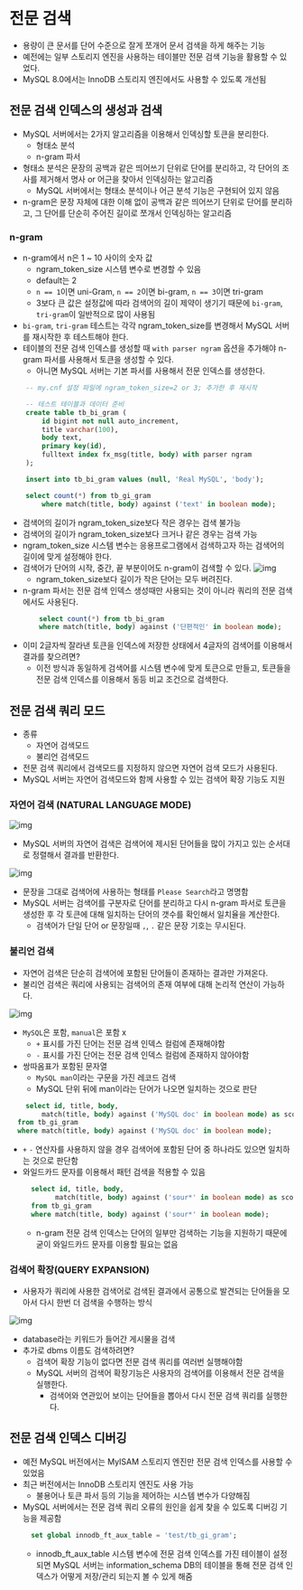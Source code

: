 # 전문 검색
- 용량이 큰 문서를 단어 수준으로 잘게 쪼개어 문서 검색을 하게 해주는 기능
- 예전에는 일부 스토리지 엔진을 사용하는 테이블만 전문 검색 기능을 활용할 수 있었다.
- MySQL 8.0에서는 InnoDB 스토리지 엔진에서도 사용할 수 있도록 개선됨

## 전문 검색 인덱스의 생성과 검색
- MySQL 서버에서는 2가지 알고리즘을 이용해서 인덱싱할 토큰을 분리한다.
	- 형태소 분석
	- n-gram 파서
- 형태소 분석은 문장의 공백과 같은 띄어쓰기 단위로 단어를 분리하고, 각 단어의 조사를 제거해서 명사 or 어근을 찾아서 인덱싱하는 알고리즘
	- MySQL 서버에서는 형태소 분석이나 어근 분석 기능은 구현되어 있지 않음
- n-gram은 문장 자체에 대한 이해 없이 공백과 같은 띄어쓰기 단위로 단어를 분리하고, 그 단어를 단순히 주어진 길이로 쪼개서 인덱싱하는 알고리즘

### n-gram
- n-gram에서 n은 1 ~ 10 사이의 숫자 값
	- ngram_token_size 시스템 변수로 변경할 수 있음
	- default는 2
	- `n == 1`이면 uni-Gram, `n == 2`이면 bi-gram, `n == 3`이면 tri-gram
	- 3보다 큰 값은 설정값에 따라 검색어의 길이 제약이 생기기 때문에 `bi-gram`, `tri-gram`이 일반적으로 많이 사용됨
- `bi-gram`, `tri-gram` 테스트는 각각 ngram_token_size를 변경해서 MySQL 서버를 재시작한 후 테스트해야 한다.
- 테이블의 전문 검색 인덱스를 생성할 때 `with parser ngram` 옵션을 추가해야 n-gram 파서를 사용해서 토큰을 생성할 수 있다.
	- 아니면 MySQL 서버는 기본 파서를 사용해서 전문 인덱스를 생성한다.

```sql
	-- my.cnf 설정 파일에 ngram_token_size=2 or 3; 추가한 후 재시작

	-- 테스트 테이블과 데이터 준비
	create table tb_bi_gram (
		id bigint not null auto_increment,
		title varchar(100),
		body text,
		primary key(id),
		fulltext index fx_msg(title, body) with parser ngram
	);

	insert into tb_bi_gram values (null, 'Real MySQL', 'body');

	select count(*) from tb_gi_gram
		where match(title, body) against ('text' in boolean mode);
```
- 검색어의 길이가 ngram_token_size보다 작은 경우는 검색 불가능
- 검색어의 길이가 ngram_token_size보다 크거나 같은 경우는 검색 가능
- ngram_token_size 시스템 변수는 응용프로그램에서 검색하고자 하는 검색어의 길이에 맞게 설정해야 한다.
- 검색어가 단어의 시작, 중간, 끝 부분이어도 n-gram이 검색할 수 있다.
	![img](./img/n_gram_token.png)
	- ngram_token_size보다 길이가 작은 단어는 모두 버려진다.
- n-gram 파서는 전문 검색 인덱스 생성때만 사용되는 것이 아니라 쿼리의 전문 검색에서도 사용된다.
	```sql
		select count(*) from tb_bi_gram
		where match(title, body) against ('단편적인' in boolean mode);
	```
- 이미 2글자씩 잘라낸 토큰을 인덱스에 저장한 상태에서 4글자의 검색어를 이용해서 결과를 찾으려면?
	- 이전 방식과 동일하게 검색어를 시스템 변수에 맞게 토큰으로 만들고, 토큰들을 전문 검색 인덱스를 이용해서 동등 비교 조건으로 검색한다.

## 전문 검색 쿼리 모드
- 종류
  - 자연어 검색모드
  - 불리언 검색모드
- 전문 검색 쿼리에서 검색모드를 지정하지 않으면 자연어 검색 모드가 사용된다.
- MySQL 서버는 자연어 검색모드와 함께 사용할 수 있는 검색어 확장 기능도 지원

### 자연어 검색 (NATURAL LANGUAGE MODE)
![img](./img/select_tb_gi_gram.png)
- MySQL 서버의 자연어 검색은 검색어에 제시된 단어들을 많이 가지고 있는 순서대로 정렬해서 결과를 반환한다.

![img](./img/please_search.png)
- 문장을 그대로 검색어에 사용하는 형태를 `Please Search`라고 명명함
- MySQL 서버는 검색어를 구분자로 단어를 분리하고 다시 n-gram 파서로 토큰을 생성한 후 각 토큰에 대해 일치하는 단어의 갯수를 확인해서 일치율을 계산한다.
  - 검색어가 단일 단어 or 문장일때 `,`, `.` 같은 문장 기호는 무시된다.

### 불리언 검색
- 자연어 검색은 단순히 검색어에 포함된 단어들이 존재하는 결과만 가져온다.
- 불리언 검색은 쿼리에 사용되는 검색어의 존재 여부에 대해 논리적 연산이 가능하다.

![img](./img/boolean_mode.png)
- `MySQL`은 포함, `manual`은 포함 x
  - `+` 표시를 가진 단어는 전문 검색 인덱스 컬럼에 존재해야함
  - `-` 표시를 가진 단어는 전문 검색 인덱스 컬럼에 존재하지 않아야함
- 쌍따옴표가 포함된 문자열
  - `MySQL man`이라는 구문을 가진 레코드 검색
  - MySQL 단위 뒤에 man이라는 단어가 나오면 일치하는 것으로 판단

```sql
	select id, title, body,
		match(title, body) against ('MySQL doc' in boolean mode) as score
  from tb_gi_gram
  where match(title, body) against ('MySQL doc' in boolean mode);
```
- `+` `-` 연산자를 사용하지 않을 경우 검색어에 포함된 단어 중 하나라도 있으면 일치하는 것으로 판단함
- 와일드카드 문자를 이용해서 패턴 검색을 적용할 수 있음
  ```sql
    select id, title, body,
		  match(title, body) against ('sour*' in boolean mode) as score
    from tb_gi_gram
    where match(title, body) against ('sour*' in boolean mode);
  ```
  - n-gram 전문 검색 인덱스는 단어의 일부만 검색하는 기능을 지원하기 때문에 굳이 와일드카드 문자를 이용할 필요는 없음

### 검색어 확장(QUERY EXPANSION)
- 사용자가 쿼리에 사용한 검색어로 검색된 결과에서 공통으로 발견되는 단어들을 모아서 다시 한번 더 검색을 수행하는 방식

![img](./img/query_expansion.png)
- database라는 키워드가 들어간 게시물을 검색
- 추가로 dbms 이름도 검색하려면?
  - 검색어 확장 기능이 없다면 전문 검색 쿼리를 여러번 실행해야함
  - MySQL 서버의 검색어 확장기능은 사용자의 검색어를 이용해서 전문 검색을 실행한다.
    - 검색어와 연관있어 보이는 단어들을 뽑아서 다시 전문 검색 쿼리를 실행한다.

## 전문 검색 인덱스 디버깅
- 예전 MySQL 버전에서는 MyISAM 스토리지 엔진만 전문 검색 인덱스를 사용할 수 있었음
- 최근 버전에서는 InnoDB 스토리지 엔진도 사용 가능
  - 불용어나 토큰 파서 등의 기능을 제어하는 시스템 변수가 다양해짐
- MySQL 서버에서는 전문 검색 쿼리 오류의 원인을 쉽게 찾을 수 있도록 디버깅 기능을 제공함
  ```sql
    set global innodb_ft_aux_table = 'test/tb_gi_gram';
  ```
  - innodb_ft_aux_table 시스템 변수에 전문 검색 인덱스를 가진 테이블이 설정되면 MySQL 서버는 information_schema DB의 테이블을 통해 전문 검색 인덱스가 어떻게 저장/관리 되는지 볼 수 있게 해줌
